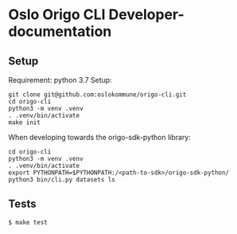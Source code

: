 # Oslo Origo CLI Developer-documentation

## Setup

Requirement: python 3.7
Setup:
```
git clone git@github.com:oslokommune/origo-cli.git
cd origo-cli
python3 -m venv .venv
. .venv/bin/activate
make init
```

When developing towards the origo-sdk-python library:
```
cd origo-cli
python3 -m venv .venv
. .venv/bin/activate
export PYTHONPATH=$PYTHONPATH:/<path-to-sdk>/origo-sdk-python/
python3 bin/cli.py datasets ls
```

## Tests
```
$ make test
```
